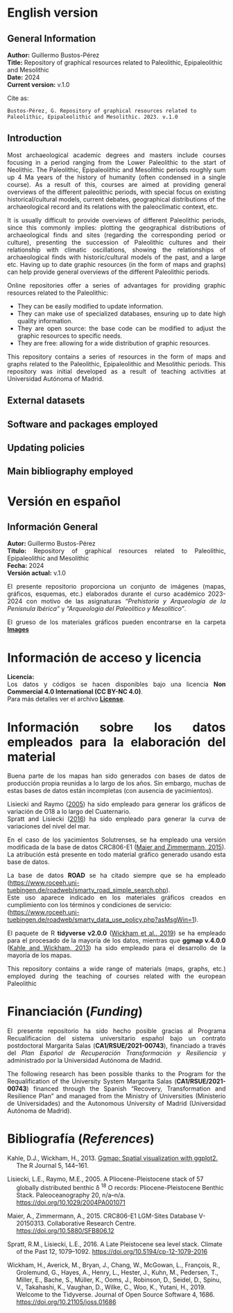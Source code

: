 # **English version**

## General Information

**Author:** Guillermo Bustos-Pérez  
**Title:** Repository of graphical resources related to Paleolithic,
Epipaleolithic and Mesolithic  
**Date:** 2024  
**Current version:** v.1.0

Cite as:

    Bustos-Pérez, G. Repository of graphical resources related to Paleolithic, Epipaleolithic and Mesolithic. 2023. v.1.0

<div align="justify">

## Introduction

Most archaeological academic degrees and masters include courses
focusing in a period ranging from the Lower Paleolithic to the start of
Neolithic. The Paleolithic, Epipaleolithic and Mesolithic periods
roughly sum up 4 Ma years of the history of humanity (often condensed in
a single course). As a result of this, courses are aimed at providing
general overviews of the different paleolithic periods, with special
focus on existing historical/cultural models, current debates,
geographical distributions of the archaeological record and its
relations with the paleoclimatic context, etc.

It is usually difficult to provide overviews of different Paleolithic
periods, since this commonly implies: plotting the geographical
distributions of archaeological finds and sites (regarding the
corresponding period or culture), presenting the succession of
Paleolithic cultures and their relationship with climatic oscillations,
showing the relationships of archaeological finds with historic/cultural
models of the past, and a large etc. Having up to date graphic resources
(in the form of maps and graphs) can help provide general overviews of
the different Paleolithic periods.

Online repositories offer a series of advantages for providing graphic
resources related to the Paleolithic:

- They can be easily modified to update information.  
- They can make use of specialized databases, ensuring up to date high
  quality information.  
- They are open source: the base code can be modified to adjust the
  graphic resources to specific needs.  
- They are free: allowing for a wide distribution of graphic resources.

This repository contains a series of resources in the form of maps and
graphs related to the Paleolithic, Epipaleolithic and Mesolithic
periods. This repository was initial developed as a result of teaching
activities at Universidad Autónoma of Madrid.

## External datasets

## Software and packages employed

## Updating policies

## Main bibliography employed

# **Versión en español**

## Información General

**Autor:** Guillermo Bustos-Pérez  
**Título:** Repository of graphical resources related to Paleolithic,
Epipaleolithic and Mesolithic  
**Fecha:** 2024  
**Versión actual:** v.1.0

El presente repositorio proporciona un conjunto de imágenes (mapas,
gráficos, esquemas, etc.) elaborados durante el curso académico
2023-2024 con motivo de las asignaturas *“Prehistoria y Arqueología de
la Penísnula Ibérica”* y *“Arqueología del Paleolítico y Mesolítico”*.

El grueso de los materiales gráficos pueden encontrarse en la carpeta
[**Images**](Images)

# **Información de acceso y licencia**

**Licencia:**  
Los datos y códigos se hacen disponibles bajo una licencia **Non
Commercial 4.0 International (CC BY-NC 4.0)**.  
Para más detalles ver el archivo [**License**](License.md).

# **Información sobre los datos empleados para la elaboración del material**

Buena parte de los mapas han sido generados con bases de datos de
producción propia reunidas a lo largo de los años. Sin embargo, muchas
de estas bases de datos están incompletas (con ausencia de yacimientos).

Lisiecki and Raymo ([2005](#ref-lisiecki_pliocene-pleistocene_2005)) ha
sido empleado para generar los gráficos de variación de O18 a lo largo
del Cuaternario.  
Spratt and Lisiecki ([2016](#ref-spratt_late_2016)) ha sido empleado
para generar la curva de variaciones del nivel del mar.

En el caso de los yacimientos Solutrenses, se ha empleado una versión
modificada de la base de datos CRC806-E1 ([Maier and Zimmermann,
2015](#ref-maier_crc806-e1_2015)). La atribución está presente en todo
material gráfico generado usando esta base de datos.

La base de datos **ROAD** se ha citado siempre que se ha empleado
(<https://www.roceeh.uni-tuebingen.de/roadweb/smarty_road_simple_search.php>).  
Este uso aparece indicado en los materiales gráficos creados en
cumplimiento con los términos y condiciones de servicio:  
(<https://www.roceeh.uni-tuebingen.de/roadweb/smarty_data_use_policy.php?asMsgWin=1>).

El paquete de R **tidyverse v2.0.0** ([Wickham et al.,
2019](#ref-wickham_welcome_2019)) se ha empleado para el procesado de la
mayoría de los datos, mientras que **ggmap v.4.0.0** ([Kahle and
Wickham, 2013](#ref-kahle_ggmap_2013)) ha sido empleado para el
desarrollo de la mayoría de los mapas.

This repository contains a wide range of materials (maps, graphs, etc.)
employed during the teaching of courses related with the european
Paleolithic

# Financiación (*Funding*)

El presente repositorio ha sido hecho posible gracias al Programa
Recualificacion del sistema universitario español bajo un contrato
postdoctoral Margarita Salas (**CA1/RSUE/2021-00743**), financiado a
través del *Plan Español de Recuperación Transformación y Resiliencia* y
administrado por la Universidad Autónoma de Madrid.

The following research has been possible thanks to the Program for the
Requalification of the University System Margarita Salas
(**CA1/RSUE/2021-00743**) financed through the Spanish “Recovery,
Transformation and Resilience Plan” and managed from the Ministry of
Universities (Ministerio de Universidades) and the Autonomous University
of Madrid (Universidad Autónoma de Madrid).

# Bibliografía (*References*)

</div>

<div id="refs" class="references csl-bib-body hanging-indent">

<div id="ref-kahle_ggmap_2013" class="csl-entry">

Kahle, D.J., Wickham, H., 2013. [Ggmap: Spatial visualization with
ggplot2.](https://pdfs.semanticscholar.org/79da/0d9d7d828169db3084024a4acf6c259d0c74.pdf)
The R Journal 5, 144–161.

</div>

<div id="ref-lisiecki_pliocene-pleistocene_2005" class="csl-entry">

Lisiecki, L.E., Raymo, M.E., 2005. A Pliocene-Pleistocene stack of 57
globally distributed benthic δ $^{\textrm{18}}$ O records:
Pliocene-Pleistocene Benthic Stack. Paleoceanography 20, n/a–n/a.
<https://doi.org/10.1029/2004PA001071>

</div>

<div id="ref-maier_crc806-e1_2015" class="csl-entry">

Maier, A., Zimmermann, A., 2015. CRC806-E1 LGM-Sites Database
V-20150313. Collaborative Research Centre.
<https://doi.org/10.5880/SFB806.12>

</div>

<div id="ref-spratt_late_2016" class="csl-entry">

Spratt, R.M., Lisiecki, L.E., 2016. A Late Pleistocene sea level stack.
Climate of the Past 12, 1079–1092.
<https://doi.org/10.5194/cp-12-1079-2016>

</div>

<div id="ref-wickham_welcome_2019" class="csl-entry">

Wickham, H., Averick, M., Bryan, J., Chang, W., McGowan, L., François,
R., Grolemund, G., Hayes, A., Henry, L., Hester, J., Kuhn, M., Pedersen,
T., Miller, E., Bache, S., Müller, K., Ooms, J., Robinson, D., Seidel,
D., Spinu, V., Takahashi, K., Vaughan, D., Wilke, C., Woo, K., Yutani,
H., 2019. Welcome to the Tidyverse. Journal of Open Source Software 4,
1686. <https://doi.org/10.21105/joss.01686>

</div>

</div>
